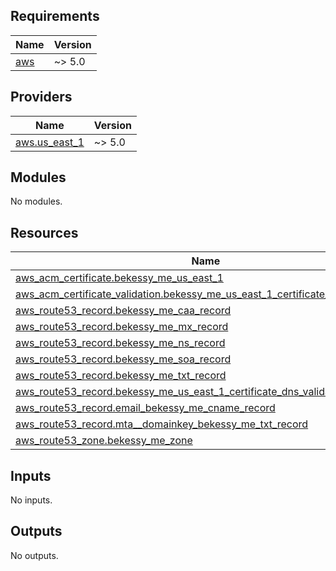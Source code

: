 <!-- BEGIN_TF_DOCS -->
## Requirements

| Name | Version |
|------|---------|
| <a name="requirement_aws"></a> [aws](#requirement\_aws) | ~> 5.0 |

## Providers

| Name | Version |
|------|---------|
| <a name="provider_aws.us_east_1"></a> [aws.us\_east\_1](#provider\_aws.us\_east\_1) | ~> 5.0 |

## Modules

No modules.

## Resources

| Name | Type |
|------|------|
| [aws_acm_certificate.bekessy_me_us_east_1](https://registry.terraform.io/providers/hashicorp/aws/latest/docs/resources/acm_certificate) | resource |
| [aws_acm_certificate_validation.bekessy_me_us_east_1_certificate_dns_validation](https://registry.terraform.io/providers/hashicorp/aws/latest/docs/resources/acm_certificate_validation) | resource |
| [aws_route53_record.bekessy_me_caa_record](https://registry.terraform.io/providers/hashicorp/aws/latest/docs/resources/route53_record) | resource |
| [aws_route53_record.bekessy_me_mx_record](https://registry.terraform.io/providers/hashicorp/aws/latest/docs/resources/route53_record) | resource |
| [aws_route53_record.bekessy_me_ns_record](https://registry.terraform.io/providers/hashicorp/aws/latest/docs/resources/route53_record) | resource |
| [aws_route53_record.bekessy_me_soa_record](https://registry.terraform.io/providers/hashicorp/aws/latest/docs/resources/route53_record) | resource |
| [aws_route53_record.bekessy_me_txt_record](https://registry.terraform.io/providers/hashicorp/aws/latest/docs/resources/route53_record) | resource |
| [aws_route53_record.bekessy_me_us_east_1_certificate_dns_validation_route](https://registry.terraform.io/providers/hashicorp/aws/latest/docs/resources/route53_record) | resource |
| [aws_route53_record.email_bekessy_me_cname_record](https://registry.terraform.io/providers/hashicorp/aws/latest/docs/resources/route53_record) | resource |
| [aws_route53_record.mta__domainkey_bekessy_me_txt_record](https://registry.terraform.io/providers/hashicorp/aws/latest/docs/resources/route53_record) | resource |
| [aws_route53_zone.bekessy_me_zone](https://registry.terraform.io/providers/hashicorp/aws/latest/docs/resources/route53_zone) | resource |

## Inputs

No inputs.

## Outputs

No outputs.
<!-- END_TF_DOCS -->